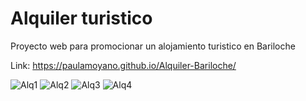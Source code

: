 # Alquiler turistico
Proyecto web para promocionar un alojamiento turistico en Bariloche

Link: https://paulamoyano.github.io/Alquiler-Bariloche/


![Alq1](https://user-images.githubusercontent.com/72522699/154818267-653f01c8-bac5-49e3-89e4-8976258caa07.jpg)
![Alq2](https://user-images.githubusercontent.com/72522699/154818271-6d5e93fb-81ab-45c9-bb8f-67b10ca4ee5a.jpg)
![Alq3](https://user-images.githubusercontent.com/72522699/154818272-ef2d9fdf-a798-4f82-bd16-fafda158efe0.jpg)
![Alq4](https://user-images.githubusercontent.com/72522699/154818273-c72d5a5d-407d-420f-85e1-c00f331ee3ae.jpg)



